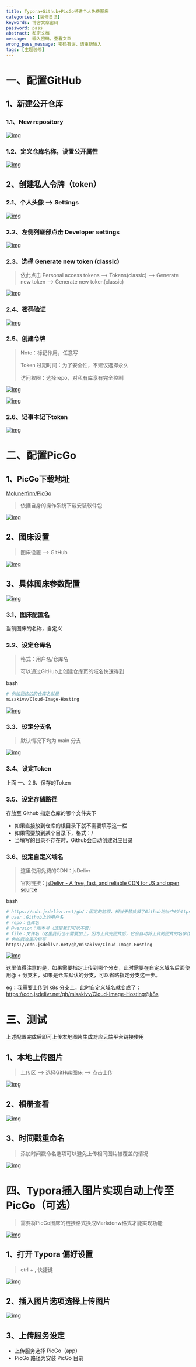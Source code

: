 ```yaml
---
title: Typora+Github+PicGo搭建个人免费图床
categories: [装修日记]
keywords: 博客文章密码
password: pass
abstract: 私密文档
message:  输入密码，查看文章
wrong_pass_message: 密码有误，请重新输入
tags: [主题装修]
---
```


# 一、配置GitHub

## 1、新建公开仓库

### 1.1、New repository

[![img](https://cdn.jsdelivr.net/gh/yanhuo075/images-repo/upload/20250609150012537.png)](https://img2023.cnblogs.com/blog/3332572/202412/3332572-20241208220901738-2024171065.png)

### 1.2、定义仓库名称，设置公开属性

[![img](https://cdn.jsdelivr.net/gh/yanhuo075/images-repo/upload/20250609150012570.png)](https://img2023.cnblogs.com/blog/3332572/202412/3332572-20241208220901265-1393623121.png)

## 2、创建私人令牌（token）

### 2.1、个人头像 --> Settings

[![img](https://img2023.cnblogs.com/blog/3332572/202412/3332572-20241208220900607-256612593.png)](https://img2023.cnblogs.com/blog/3332572/202412/3332572-20241208220900607-256612593.png)

### 2.2、左侧列底部点击 Developer settings

[![img](https://img2023.cnblogs.com/blog/3332572/202412/3332572-20241208220859820-723517043.png)](https://img2023.cnblogs.com/blog/3332572/202412/3332572-20241208220859820-723517043.png)

### 2.3、选择 Generate new token (classic)

> 依此点击 Personal access tokens --> Tokens(classic) --> Generate new token --> Generate new token(classic)

[![img](https://img2023.cnblogs.com/blog/3332572/202412/3332572-20241208220859206-1834857940.png)](https://img2023.cnblogs.com/blog/3332572/202412/3332572-20241208220859206-1834857940.png)

### 2.4、密码验证

[![img](https://img2023.cnblogs.com/blog/3332572/202412/3332572-20241208220858530-227799129.png)](https://img2023.cnblogs.com/blog/3332572/202412/3332572-20241208220858530-227799129.png)

### 2.5、创建令牌

> Note：标记作用，任意写
>
> Token 过期时间：为了安全性，不建议选择永久
>
> 访问权限：选择repo，对私有库享有完全控制

[![img](https://cdn.jsdelivr.net/gh/yanhuo075/images-repo/upload/20250609150013595.png)](https://img2023.cnblogs.com/blog/3332572/202412/3332572-20241208220857739-1764979956.png)

[![img](https://cdn.jsdelivr.net/gh/yanhuo075/images-repo/upload/20250609150013583.png)](https://img2023.cnblogs.com/blog/3332572/202412/3332572-20241208220857204-874985880.png)

### 2.6、记事本记下token

[![img](https://img2023.cnblogs.com/blog/3332572/202412/3332572-20241208220856771-24639529.png)](https://img2023.cnblogs.com/blog/3332572/202412/3332572-20241208220856771-24639529.png)

# 二、配置PicGo

## 1、PicGo下载地址

[Molunerfinn/PicGo](https://github.com/Molunerfinn/PicGo/releases)

> 依据自身的操作系统下载安装软件包

[![img](https://img2023.cnblogs.com/blog/3332572/202412/3332572-20241208220855596-495781787.png)](https://img2023.cnblogs.com/blog/3332572/202412/3332572-20241208220855596-495781787.png)

## 2、图床设置

> 图床设置 --> GitHub

[![img](https://img2023.cnblogs.com/blog/3332572/202412/3332572-20241208220854595-1257469519.png)](https://img2023.cnblogs.com/blog/3332572/202412/3332572-20241208220854595-1257469519.png)

## 3、具体图床参数配置

[![img](https://img2023.cnblogs.com/blog/3332572/202412/3332572-20241208220854045-451301020.png)](https://img2023.cnblogs.com/blog/3332572/202412/3332572-20241208220854045-451301020.png)

### 3.1、图床配置名

当前图床的名称，自定义

### 3.2、设定仓库名

> 格式：用户名/仓库名
>
> 可以通过GitHub上创建仓库页的域名快速得到



bash

```bash
# 例如我这边的仓库名就是
misakivv/Cloud-Image-Hosting
```

[![img](https://cdn.jsdelivr.net/gh/yanhuo075/images-repo/upload/20250609150014655.png)](https://img2023.cnblogs.com/blog/3332572/202412/3332572-20241208220853562-1698621985.png)

### 3.3、设定分支名

> 默认情况下均为 main 分支

[![img](https://img2023.cnblogs.com/blog/3332572/202412/3332572-20241208220852995-684255350.png)](https://img2023.cnblogs.com/blog/3332572/202412/3332572-20241208220852995-684255350.png)

### 3.4、设定Token

上面 一、2.6、保存的Token

### 3.5、设定存储路径

存放至 Github 指定仓库的哪个文件夹下

- 如果直接放到仓库的根目录下就不需要填写这一栏
- 如果需要放到某个目录下，格式：/
- 当填写的目录不存在时，Github会自动创建对应目录

### 3.6、设定自定义域名

> 这里使用免费的CDN：jsDelivr
>
> 官网链接：[jsDelivr - A free, fast, and reliable CDN for JS and open source](https://www.jsdelivr.com/)



bash

```bash
# https://cdn.jsdelivr.net/gh/：固定的前缀，相当于替换掉了Github地址中的https://github.com/
# user：Github上的用户名
# repo：仓库名
# @version：版本号（这里我们可以不管）
# file：文件名（这里我们也不需要加上，因为上传完图片后，它会自动将上传的图片的名字作为存储的文件名）
# 例如我这里的填写
https://cdn.jsdelivr.net/gh/misakivv/Cloud-Image-Hosting
```

[![img](https://img2023.cnblogs.com/blog/3332572/202412/3332572-20241208220852595-1340430072.png)](https://img2023.cnblogs.com/blog/3332572/202412/3332572-20241208220852595-1340430072.png)

这里值得注意的是，如果需要指定上传到哪个分支，此时需要在自定义域名后面使用@ + 分支名，如果是仓库默认的分支，可以省略指定分支这一步。

eg：我需要上传到 k8s 分支上，此时自定义域名就变成了：https://cdn.jsdelivr.net/gh/misakivv/Cloud-Image-Hosting@k8s

# 三、测试

上述配置完成后即可上传本地图片生成对应云端平台链接使用

## 1、本地上传图片

> 上传区 --> 选择GitHub图床 --> 点击上传

[![img](https://img2023.cnblogs.com/blog/3332572/202412/3332572-20241208220851740-788124223.png)](https://img2023.cnblogs.com/blog/3332572/202412/3332572-20241208220851740-788124223.png)

## 2、相册查看

[![img](https://img2023.cnblogs.com/blog/3332572/202412/3332572-20241208220850907-1584285037.png)](https://img2023.cnblogs.com/blog/3332572/202412/3332572-20241208220850907-1584285037.png)

## 3、时间戳重命名

> 添加时间戳命名选项可以避免上传相同图片被覆盖的情况

[![img](https://img2023.cnblogs.com/blog/3332572/202412/3332572-20241208220850483-751662635.png)](https://img2023.cnblogs.com/blog/3332572/202412/3332572-20241208220850483-751662635.png)

# 四、Typora插入图片实现自动上传至PicGo（可选）

> 需要将PicGo图床的链接格式换成Markdonw格式才能实现功能

[![img](https://cdn.jsdelivr.net/gh/yanhuo075/images-repo/upload/20250609150017317.png)](https://gcore.jsdelivr.net/gh/misakivv/Cloud-Image/Default/20241231202037169.png)

## 1、打开 Typora 偏好设置

> ctrl + , 快捷键

[![img](https://cdn.jsdelivr.net/gh/yanhuo075/images-repo/upload/20250609150015804.png)](https://img2023.cnblogs.com/blog/3332572/202412/3332572-20241208220850023-1681762472.png)

## 2、插入图片选项选择上传图片

[![img](https://cdn.jsdelivr.net/gh/yanhuo075/images-repo/upload/20250609150016826.png)](https://gcore.jsdelivr.net/gh/misakivv/Cloud-Image/Default/20241231201935722.png)

## 3、上传服务设定

- 上传服务选择 PicGo（app）
- PicGo 路径为安装 PicGo 目录
